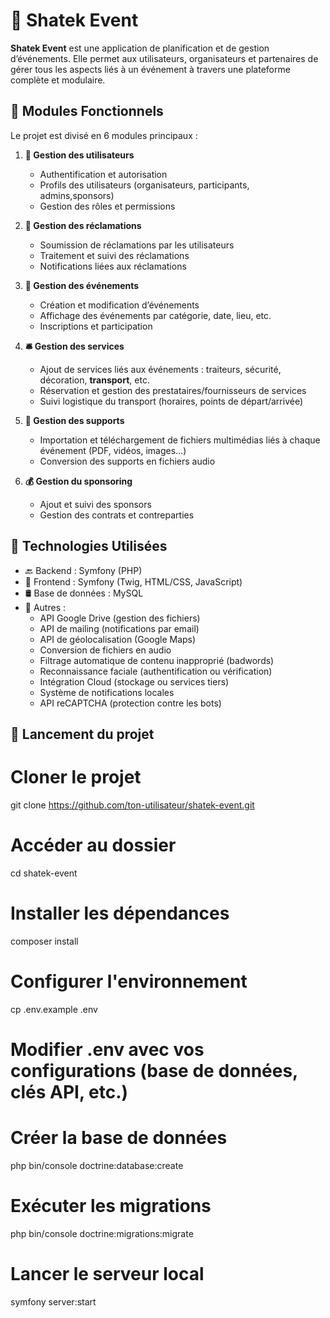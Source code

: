 # 🎉 Shatek Event

**Shatek Event** est une application de planification et de gestion d’événements. Elle permet aux utilisateurs, organisateurs et partenaires de gérer tous les aspects liés à un événement à travers une plateforme complète et modulaire.

## 🧩 Modules Fonctionnels

Le projet est divisé en 6 modules principaux :

1. **👤 Gestion des utilisateurs**
   - Authentification et autorisation
   - Profils des utilisateurs (organisateurs, participants, admins,sponsors)
   - Gestion des rôles et permissions

2. **📣 Gestion des réclamations**
   - Soumission de réclamations par les utilisateurs
   - Traitement et suivi des réclamations
   - Notifications liées aux réclamations

3. **📅 Gestion des événements**
   - Création et modification d’événements
   - Affichage des événements par catégorie, date, lieu, etc.
   - Inscriptions et participation

4. **🛎️ Gestion des services**
   - Ajout de services liés aux événements : traiteurs, sécurité, décoration, **transport**, etc.
   - Réservation et gestion des prestataires/fournisseurs de services
   - Suivi logistique du transport (horaires, points de départ/arrivée)

5. **📂 Gestion des supports**
   - Importation et téléchargement de fichiers multimédias liés à chaque événement (PDF, vidéos, images…)
   - Conversion des supports en fichiers audio


6. **💰 Gestion du sponsoring**
   - Ajout et suivi des sponsors
   - Gestion des contrats et contreparties

## 🔧 Technologies Utilisées

- 🔙 Backend : Symfony (PHP)
- 🎨 Frontend : Symfony (Twig, HTML/CSS, JavaScript)
- 🛢️ Base de données : MySQL
- 🧰 Autres :
  - API Google Drive (gestion des fichiers)
  - API de mailing (notifications par email)
  - API de géolocalisation (Google Maps)
  - Conversion de fichiers en audio
  - Filtrage automatique de contenu inapproprié (badwords)
  - Reconnaissance faciale (authentification ou vérification)
  - Intégration Cloud (stockage ou services tiers)
  - Système de notifications locales
   - API reCAPTCHA (protection contre les bots)


## 🚀 Lancement du projet

# Cloner le projet
git clone https://github.com/ton-utilisateur/shatek-event.git

# Accéder au dossier
cd shatek-event

# Installer les dépendances
composer install

# Configurer l'environnement
cp .env.example .env
# Modifier .env avec vos configurations (base de données, clés API, etc.)

# Créer la base de données
php bin/console doctrine:database:create

# Exécuter les migrations
php bin/console doctrine:migrations:migrate

# Lancer le serveur local
symfony server:start

